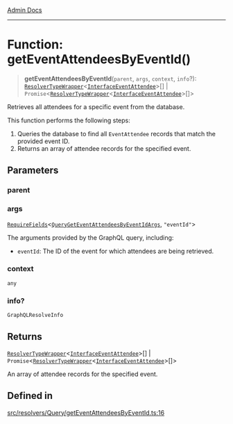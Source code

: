 [Admin Docs](/)

***

# Function: getEventAttendeesByEventId()

> **getEventAttendeesByEventId**(`parent`, `args`, `context`, `info`?): [`ResolverTypeWrapper`](../../../../types/generatedGraphQLTypes/type-aliases/ResolverTypeWrapper.md)\<[`InterfaceEventAttendee`](../../../../models/EventAttendee/interfaces/InterfaceEventAttendee.md)\>[] \| `Promise`\<[`ResolverTypeWrapper`](../../../../types/generatedGraphQLTypes/type-aliases/ResolverTypeWrapper.md)\<[`InterfaceEventAttendee`](../../../../models/EventAttendee/interfaces/InterfaceEventAttendee.md)\>[]\>

Retrieves all attendees for a specific event from the database.

This function performs the following steps:
1. Queries the database to find all `EventAttendee` records that match the provided event ID.
2. Returns an array of attendee records for the specified event.

## Parameters

### parent

### args

[`RequireFields`](../../../../types/generatedGraphQLTypes/type-aliases/RequireFields.md)\<[`QueryGetEventAttendeesByEventIdArgs`](../../../../types/generatedGraphQLTypes/type-aliases/QueryGetEventAttendeesByEventIdArgs.md), `"eventId"`\>

The arguments provided by the GraphQL query, including:
  - `eventId`: The ID of the event for which attendees are being retrieved.

### context

`any`

### info?

`GraphQLResolveInfo`

## Returns

[`ResolverTypeWrapper`](../../../../types/generatedGraphQLTypes/type-aliases/ResolverTypeWrapper.md)\<[`InterfaceEventAttendee`](../../../../models/EventAttendee/interfaces/InterfaceEventAttendee.md)\>[] \| `Promise`\<[`ResolverTypeWrapper`](../../../../types/generatedGraphQLTypes/type-aliases/ResolverTypeWrapper.md)\<[`InterfaceEventAttendee`](../../../../models/EventAttendee/interfaces/InterfaceEventAttendee.md)\>[]\>

An array of attendee records for the specified event.

## Defined in

[src/resolvers/Query/getEventAttendeesByEventId.ts:16](https://github.com/Suyash878/talawa-api/blob/cfd688207611ba245c99edd8dbaccb2cdbf6a043/src/resolvers/Query/getEventAttendeesByEventId.ts#L16)
